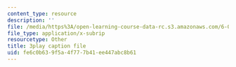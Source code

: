 ```yaml
---
content_type: resource
description: ''
file: /media/https%3A/open-learning-course-data-rc.s3.amazonaws.com/6-00-introduction-to-computer-science-and-programming-fall-2008/fe6c0b639f5a4f777b41ee447abc8b61_Pfo7r6bjSqI.srt
file_type: application/x-subrip
resourcetype: Other
title: 3play caption file
uid: fe6c0b63-9f5a-4f77-7b41-ee447abc8b61
---
```

